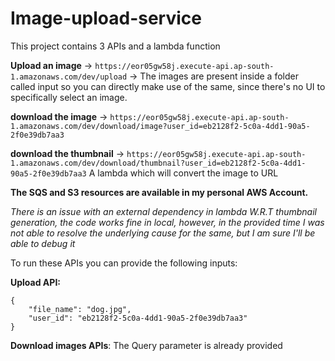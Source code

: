 # Image-upload-service

This project contains 3 APIs and a lambda function

**Upload an image** -> `https://eor05gw58j.execute-api.ap-south-1.amazonaws.com/dev/upload` -> The images are present inside a folder called input so you can directly make use of the same, since there's no UI to specifically select an image.

**download the image** -> `https://eor05gw58j.execute-api.ap-south-1.amazonaws.com/dev/download/image?user_id=eb2128f2-5c0a-4dd1-90a5-2f0e39db7aa3`

**download the thumbnail** -> `https://eor05gw58j.execute-api.ap-south-1.amazonaws.com/dev/download/thumbnail?user_id=eb2128f2-5c0a-4dd1-90a5-2f0e39db7aa3`
A lambda which will convert the image to URL

**The SQS and S3 resources are available in my personal AWS Account.**

_There is an issue with an external dependency in lambda W.R.T thumbnail generation, the code works fine in local, however, in the provided time I was not able to resolve the underlying cause for the same, but I am sure I'll be able to debug it_

To run these APIs you can provide the following inputs:

**Upload API:**

```
{
    "file_name": "dog.jpg",
    "user_id": "eb2128f2-5c0a-4dd1-90a5-2f0e39db7aa3"
}
```
**Download images APIs**: The Query parameter is already provided


